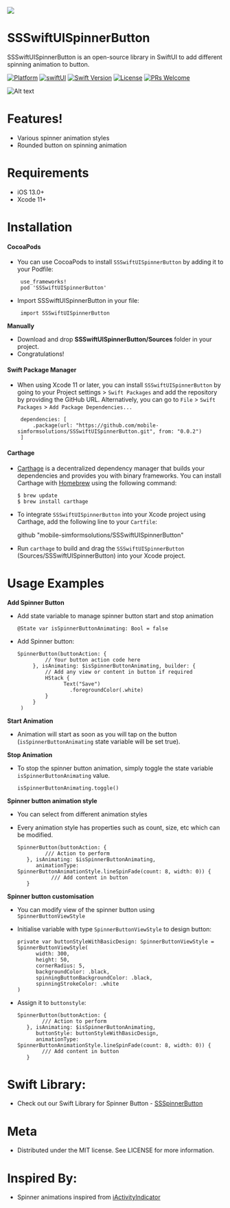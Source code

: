 <a href="https://www.simform.com/"><img src="https://github.com/mobile-simformsolutions/SSSwiftUISpinnerButton/blob/main/simformBanner.png"></a>

# SSSwiftUISpinnerButton


SSSwiftUISpinnerButton is an open-source library in SwiftUI to add different spinning animation to button.

[![Platform][platform-image]][platform-url]
[![swiftUI](https://img.shields.io/badge/-swiftUI-blue)](https://developer.apple.com/documentation/swiftui)
[![Swift Version][swift-image]][swift-url]
[![License][license-image]][license-url]
[![PRs Welcome][PR-image]][PR-url]

![Alt text](https://github.com/mobile-simformsolutions/SSSwiftUISpinnerButton/blob/main/SSSwiftUISpinnerButton.gif?raw=true)

# Features!
  - Various spinner animation styles
  - Rounded button on spinning animation

# Requirements
  - iOS 13.0+
  - Xcode 11+

# Installation
#### CocoaPods
 
- You can use CocoaPods to install `SSSwiftUISpinnerButton` by adding it to your Podfile:

       use_frameworks!
       pod 'SSSwiftUISpinnerButton'

- Import SSSwiftUISpinnerButton in your file:

       import SSSwiftUISpinnerButton

**Manually**
-   Download and drop **SSSwiftUISpinnerButton/Sources** folder in your project.
-   Congratulations!

#### Swift Package Manager
-   When using Xcode 11 or later, you can install `SSSwiftUISpinnerButton` by going to your Project settings > `Swift Packages` and add the repository by providing the GitHub URL. Alternatively, you can go to `File` > `Swift Packages` > `Add Package Dependencies...`

         dependencies: [
             .package(url: "https://github.com/mobile-simformsolutions/SSSwiftUISpinnerButton.git", from: "0.0.2")
         ]

####  Carthage
-   [Carthage](https://github.com/Carthage/Carthage) is a decentralized dependency manager that builds your dependencies and provides you with binary frameworks. You can install Carthage with [Homebrew](http://brew.sh/) using the following command:
   
        $ brew update
        $ brew install carthage

-   To integrate `SSSwiftUISpinnerButton` into your Xcode project using Carthage, add the following line to your `Cartfile`:
 
     github "mobile-simformsolutions/SSSwiftUISpinnerButton"

-   Run `carthage` to build and drag the `SSSwiftUISpinnerButton` (Sources/SSSwiftUISpinnerButton) into your Xcode project.

# Usage Examples

   **Add Spinner Button**
    
 - Add state variable to manage spinner button start and stop animation

       @State var isSpinnerButtonAnimating: Bool = false

 - Add Spinner button:

       SpinnerButton(buttonAction: {
                // Your button action code here
            }, isAnimating: $isSpinnerButtonAnimating, builder: {
                // Add any view or content in button if required
                HStack {
                      Text("Save")
                        .foregroundColor(.white)
                }
            }
        )

**Start Animation**
- Animation will start as soon as you will tap on the button (`isSpinnerButtonAnimating` state variable will be set true).
   
**Stop Animation**
- To stop the spinner button animation, simply toggle the state variable `isSpinnerButtonAnimating` value.

      isSpinnerButtonAnimating.toggle()

**Spinner button animation style**
- You can select from different animation styles 
- Every animation style has properties such as count, size, etc which can be modified.

      SpinnerButton(buttonAction: {
               /// Action to perform
         }, isAnimating: $isSpinnerButtonAnimating, 
            animationType: SpinnerButtonAnimationStyle.lineSpinFade(count: 8, width: 0)) {
                 /// Add content in button
         }
**Spinner button customisation**
- You can modify view of the spinner button using `SpinnerButtonViewStyle` 
- Initialise variable with type `SpinnerButtonViewStyle` to design button:
 
      private var buttonStyleWithBasicDesign: SpinnerButtonViewStyle = SpinnerButtonViewStyle(
            width: 300, 
            height: 50, 
            cornerRadius: 5, 
            backgroundColor: .black, 
            spinningButtonBackgroundColor: .black, 
            spinningStrokeColor: .white
      )

- Assign it to `buttonstyle`:
 
      SpinnerButton(buttonAction: {
              /// Action to perform
         }, isAnimating: $isSpinnerButtonAnimating, 
            buttonStyle: buttonStyleWithBasicDesign,
            animationType: SpinnerButtonAnimationStyle.lineSpinFade(count: 8, width: 0)) {
              /// Add content in button
         }

# Swift Library:
-    Check out our Swift Library for Spinner Button - [SSSpinnerButton](https://github.com/SimformSolutionsPvtLtd/SSSpinnerButton)

#  Meta
-    Distributed under the MIT license. See LICENSE for more information.

# Inspired By: 
-   Spinner animations inspired from [iActivityIndicator](https://github.com/MojtabaHs/iActivityIndicator)

[swift-image]:https://img.shields.io/badge/swift-5.0-orange.svg
[swift-url]: https://swift.org/
[license-image]: https://img.shields.io/badge/License-MIT-blue.svg
[license-url]: LICENSE
[platform-image]:https://img.shields.io/cocoapods/p/LFAlertController.svg?style=flat
[platform-url]:https://github.com/mobile-simformsolutions/SSSwiftUISpinnerButton
[PR-image]:https://img.shields.io/badge/PRs-welcome-brightgreen.svg?style=flat-square
[PR-url]:http://makeapullrequest.com
